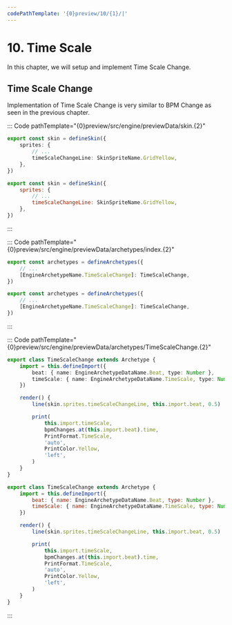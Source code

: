 ```yaml
---
codePathTemplate: '{0}preview/10/{1}/|'
---
```


# 10. Time Scale

In this chapter, we will setup and implement Time Scale Change.

## Time Scale Change

Implementation of Time Scale Change is very similar to BPM Change as seen in the previous chapter.

::: Code pathTemplate="{0}preview/src/engine/previewData/skin.{2}"

```ts
export const skin = defineSkin({
    sprites: {
        // ...
        timeScaleChangeLine: SkinSpriteName.GridYellow,
    },
})
```

```js
export const skin = defineSkin({
    sprites: {
        // ...
        timeScaleChangeLine: SkinSpriteName.GridYellow,
    },
})
```

:::

::: Code pathTemplate="{0}preview/src/engine/previewData/archetypes/index.{2}"

```ts
export const archetypes = defineArchetypes({
    // ...
    [EngineArchetypeName.TimeScaleChange]: TimeScaleChange,
})
```

```js
export const archetypes = defineArchetypes({
    // ...
    [EngineArchetypeName.TimeScaleChange]: TimeScaleChange,
})
```

:::

::: Code pathTemplate="{0}preview/src/engine/previewData/archetypes/TimeScaleChange.{2}"

```ts
export class TimeScaleChange extends Archetype {
    import = this.defineImport({
        beat: { name: EngineArchetypeDataName.Beat, type: Number },
        timeScale: { name: EngineArchetypeDataName.TimeScale, type: Number },
    })

    render() {
        line(skin.sprites.timeScaleChangeLine, this.import.beat, 0.5)

        print(
            this.import.timeScale,
            bpmChanges.at(this.import.beat).time,
            PrintFormat.TimeScale,
            'auto',
            PrintColor.Yellow,
            'left',
        )
    }
}
```

```js
export class TimeScaleChange extends Archetype {
    import = this.defineImport({
        beat: { name: EngineArchetypeDataName.Beat, type: Number },
        timeScale: { name: EngineArchetypeDataName.TimeScale, type: Number },
    })

    render() {
        line(skin.sprites.timeScaleChangeLine, this.import.beat, 0.5)

        print(
            this.import.timeScale,
            bpmChanges.at(this.import.beat).time,
            PrintFormat.TimeScale,
            'auto',
            PrintColor.Yellow,
            'left',
        )
    }
}
```

:::

